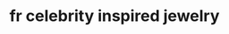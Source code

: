 ---
title: "fr celebrity inspired jewelry"
url: /madeira-beach/fr-celebrity-inspired-jewelry/
shop: jewelry
---